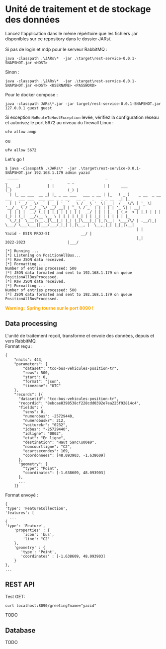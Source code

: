 # Unité de traitement et de stockage des données


Lancez l'application dans le même répértoire que les fichiers .jar disponibles sur ce repository dans le dossier JARs/.
<br><br>Si pas de login et mdp pour le serveur RabbitMQ : 
```
java -classpath .\JARs\*  -jar .\target\rest-service-0.0.1-SNAPSHOT.jar <HOST>
```
Sinon : 
```
java -classpath .\JARs\*  -jar .\target\rest-service-0.0.1-SNAPSHOT.jar <HOST> <USERNAME> <PASSWORD>
```

Pour le docker compose :
```
java -classpath JARs\*.jar -jar target/rest-service-0.0.1-SNAPSHOT.jar 127.0.0.1 guest guest
```

Si exception `NoRouteToHostException` levée, vérifiez la configuration réseau et autorisez le port 5672 au niveau du firewall Linux : 

```
ufw allow amqp
```
ou
```
ufw allow 5672
```


Let's go !
```
$ java -classpath .\JARs\*  -jar .\target\rest-service-0.0.1-SNAPSHOT.jar 192.168.1.179 admin yazid 
 _____              _                        _                                                _                           _ _
|_   _|            | |                      | |     ___                                      (_)                         (_) |
  | |_ __ ___  __ _| |_ _ __ ___   ___ _ __ | |_   ( _ )    _ __  _ __ ___   ___ ___  ___ ___ _ _ __   __ _   _   _ _ __  _| |_
  | | '__/ _ \/ _` | __| '_ ` _ \ / _ \ '_ \| __|  / _ \/\ | '_ \| '__/ _ \ / __/ _ \/ __/ __| | '_ \ / _` | | | | | '_ \| | __|
  | | | |  __/ (_| | |_| | | | | |  __/ | | | |_  | (_>  < | |_) | | | (_) | (_|  __/\__ \__ \ | | | | (_| | | |_| | | | | | |_
  \_/_|  \___|\__,_|\__|_| |_| |_|\___|_| |_|\__|  \___/\/ | .__/|_|  \___/ \___\___||___/___/_|_| |_|\__, |  \__,_|_| |_|_|\__|
                                                           | |       Yazid - ESIR PROJ-SI              __/ |
                                                           |_|            2022-2023                   |___/

[*] Running ...
[*] Listening on PositionAllBus...
[*] Raw JSON data received. 
[*] Formatting ...
Number of entries processed: 500
[*] JSON data formated and sent to 192.168.1.179 on queue PositionAllBusProcessed.
[*] Raw JSON data received. 
[*] Formatting ...
Number of entries processed: 500
[*] JSON data formated and sent to 192.168.1.179 on queue PositionAllBusProcessed.
```
<b> <div style="color: orange;">Warning : Spring tourne sur le port 8090 ! </div></b>


<h2>Data processing</h2>
L'unité de traitement reçoit, transforme et envoie des données, depuis et vers RabbitMQ.<br>
Format reçu :

```
{
    "nhits": 443,
    "parameters": {
        "dataset": "tco-bus-vehicules-position-tr",
        "rows": 500,
        "start": 0,
        "format": "json",
        "timezone": "UTC"
    },
    "records": [{
      "datasetid": "tco-bus-vehicules-position-tr",
      "recordid": "8ebcae8398538cf228cdd0392e7ea225f92814c4",
      "fields": {
        "sens": 0,
        "numerobus": -25729440,
        "numerobuskr": 212,
        "voiturekr": "0232",
        "idbus": "-25729440",
        "idligne": "0002",
        "etat": "En ligne",
        "destination": "Haut Sanc\u00e9",
        "nomcourtligne": "C2",
        "ecartsecondes": 169,
        "coordonnees": [48.093903, -1.638609]
      },
      "geometry": {
        "type": "Point",
        "coordinates": [-1.638609, 48.093903]
      },
      ...
    ]}
```

Format envoyé : 
```
{
'type': 'FeatureCollection',
'features': [
  ...
{
'type': 'Feature',
    'properties' : {
        'icon': 'bus',
        'line': "C2"
    },
    'geometry' : {
       'type': 'Point',
       'coordinates' : [-1.638609, 48.093903]
    }
},
...
```

<h2>REST API</h2>
Test GET:

```
curl localhost:8090/greeting?name="yazid"
```

TODO

<h2>Database</h2>
TODO

